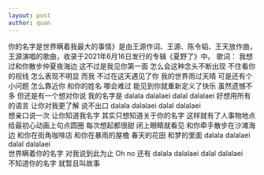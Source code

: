 ```yaml
---
layout: post
author: quan
---
```

你的名字是世界瞒着我最大的事情》是由王源作词、王源、陈令韬、王天放作曲，王源演唱的歌曲，收录于2021年6月16日发行的专辑《夏野了》中。 
歌词： 
我想过和你散步仲夏夜海边 
这不过是我见你第一面 
怎么会这种念头不断出现 
不住看你的视线 
怎么表现不明显 
而我 不过在这天遇见了你 
我的世界雨过天晴 
可是还有个小问题 
怎么靠近你 和你的姓名 
哪会难过 
能见到你就重新定义了快乐 
虽然遗憾不多 
但还是有一个想对你说 
我的名字是 dalala dalalaei dalal dalalaei 
好想用所有的语言 
让你对我更了解 
说不出口 dalala dalalaei dalal dalalaei  
想亲口说一次 
让你知道我名字 
其实只想知道关于你的名字 
这样就有了人事物地点 
给最初心动画上句点圆圈 
每次想起都很甜 
闭上眼睛就看见 
和你牵手散步在沙滩海边 
和你在街角咖啡店 
和你在暴雨的屋檐 
春天的花田 
和梦的里面 
dalala dalalaei dalal dalalaei  
世界瞒着你的名字 对我说到此为止 
Oh no 还有 dalala dalalaei dalal dalalaei  
不知道你的名字 就暂且叫故事